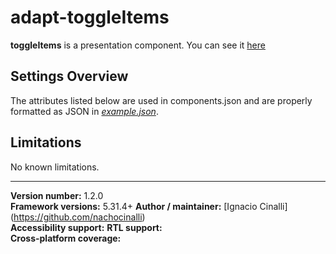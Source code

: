 # adapt-toggleItems
 **toggleItems** is a presentation component. You can see it [here](https://adaptlearning-no-core.web.app/#/id/po-20)

## Settings Overview
The attributes listed below are used in components.json and are properly formatted as JSON in  [*example.json*](https://github.com/nachocinalli/adapt-toggleItems/blob/master/example.json).

## Limitations

No known limitations.

----------------------------
**Version number:**  1.2.0  
**Framework versions:** 5.31.4+
**Author / maintainer:** [Ignacio Cinalli] (https://github.com/nachocinalli)  
**Accessibility support:** 
**RTL support:**   
**Cross-platform coverage:** 